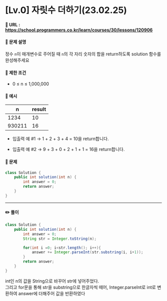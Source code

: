# [Lv.0] 자릿수 더하기(23.02.25)

#### 📌 URL : https://school.programmers.co.kr/learn/courses/30/lessons/120906

#### 📌 문제 설명

정수 `n`이 매개변수로 주어질 때 `n`의 각 자리 숫자의 합을 return하도록 solution 함수를 완성해주세요

#### 📌 제한 조건

- 0 ≤ n ≤ 1,000,000

#### 📌 예시

| n      | result |
| ------ | ------ |
| 1234   | 10     |
| 930211 | 16     |

- 입출력 예 #1
  → 1 + 2 + 3 + 4 = 10을 return합니다.

- 입출력 예 #2
  → 9 + 3 + 0 + 2 + 1 + 1 = 16을 return합니다.

#### 📌 문제

```java
class Solution {
    public int solution(int n) {
        int answer = 0;
        return answer;
    }
}
```

---

#### ✏️ 풀이

```java
class Solution {
    public int solution(int n) {
        int answer = 0;
        String str = Integer.toString(n);

        for(int i =0; i<str.length(); i++){
            answer += Integer.parseInt(str.substring(i, i+1));
        }
        return answer;
    }
}
```

int인 n의 값을 String으로 바꾸어 str에 넣어주었다.  
그리고 for문을 통해 str을 substring으로 한글자씩 떼어, Integer.parseInt로 int로 변환하여 answer에 더해주어 값을 반환하였다
